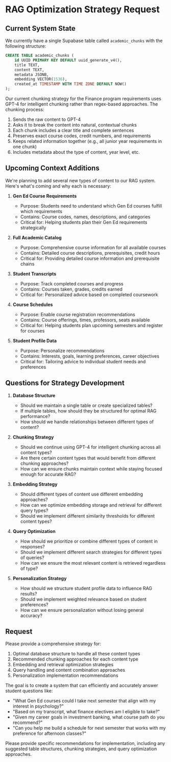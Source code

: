 # RAG Optimization Strategy Request

## Current System State

We currently have a single Supabase table called `academic_chunks` with the following structure:
```sql
CREATE TABLE academic_chunks (
    id UUID PRIMARY KEY DEFAULT uuid_generate_v4(),
    title TEXT,
    content TEXT,
    metadata JSONB,
    embedding VECTOR(1536),
    created_at TIMESTAMP WITH TIME ZONE DEFAULT NOW()
);
```

Our current chunking strategy for the Finance program requirements uses GPT-4 for intelligent chunking rather than regex-based approaches. The chunking process:
1. Sends the raw content to GPT-4
2. Asks it to break the content into natural, contextual chunks
3. Each chunk includes a clear title and complete sentences
4. Preserves exact course codes, credit numbers, and requirements
5. Keeps related information together (e.g., all junior year requirements in one chunk)
6. Includes metadata about the type of content, year level, etc.

## Upcoming Context Additions

We're planning to add several new types of content to our RAG system. Here's what's coming and why each is necessary:

1. **Gen Ed Course Requirements**
   - Purpose: Students need to understand which Gen Ed courses fulfill which requirements
   - Contains: Course codes, names, descriptions, and categories
   - Critical for: Helping students plan their Gen Ed requirements strategically

2. **Full Academic Catalog**
   - Purpose: Comprehensive course information for all available courses
   - Contains: Detailed course descriptions, prerequisites, credit hours
   - Critical for: Providing detailed course information and prerequisite chains

3. **Student Transcripts**
   - Purpose: Track completed courses and progress
   - Contains: Courses taken, grades, credits earned
   - Critical for: Personalized advice based on completed coursework

4. **Course Schedules**
   - Purpose: Enable course registration recommendations
   - Contains: Course offerings, times, professors, seats available
   - Critical for: Helping students plan upcoming semesters and register for courses

5. **Student Profile Data**
   - Purpose: Personalize recommendations
   - Contains: Interests, goals, learning preferences, career objectives
   - Critical for: Tailoring advice to individual student needs and preferences

## Questions for Strategy Development

1. **Database Structure**
   - Should we maintain a single table or create specialized tables?
   - If multiple tables, how should they be structured for optimal RAG performance?
   - How should we handle relationships between different types of content?

2. **Chunking Strategy**
   - Should we continue using GPT-4 for intelligent chunking across all content types?
   - Are there certain content types that would benefit from different chunking approaches?
   - How can we ensure chunks maintain context while staying focused enough for accurate RAG?

3. **Embedding Strategy**
   - Should different types of content use different embedding approaches?
   - How can we optimize embedding storage and retrieval for different query types?
   - Should we implement different similarity thresholds for different content types?

4. **Query Optimization**
   - How should we prioritize or combine different types of content in responses?
   - Should we implement different search strategies for different types of queries?
   - How can we ensure the most relevant content is retrieved regardless of type?

5. **Personalization Strategy**
   - How should we structure student profile data to influence RAG results?
   - Should we implement weighted relevance based on student preferences?
   - How can we ensure personalization without losing general accuracy?

## Request

Please provide a comprehensive strategy for:
1. Optimal database structure to handle all these content types
2. Recommended chunking approaches for each content type
3. Embedding and retrieval optimization strategies
4. Query handling and content combination approaches
5. Personalization implementation recommendations

The goal is to create a system that can efficiently and accurately answer student questions like:
- "What Gen Ed courses could I take next semester that align with my interest in psychology?"
- "Based on my transcript, what finance electives am I eligible to take?"
- "Given my career goals in investment banking, what course path do you recommend?"
- "Can you help me build a schedule for next semester that works with my preference for afternoon classes?"

Please provide specific recommendations for implementation, including any suggested table structures, chunking strategies, and query optimization approaches. 